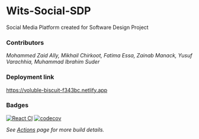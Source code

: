 # Wits-Social-SDP
Social Media Platform created for Software Design Project 

### Contributors
<em>Mohammed Zaid Ally, Mikhail Chirkoot, Fatima Essa, Zainab Manack, Yusuf Varachhia, Muhammad Ibrahim Suder</em>

### Deployment link
https://voluble-biscuit-f343bc.netlify.app

### Badges
[![React CI](https://github.com/Fatima-Essa/Wits-Social-SDP/actions/workflows/production.yml/badge.svg)](https://github.com/Fatima-Essa/Wits-Social-SDP/actions/workflows/production.yml/badge.svg)     [![codecov](https://codecov.io/gh/Fatima-Essa/WitsSocial/branch/main/graph/badge.svg?token=HKLXVV0YIF)](https://codecov.io/gh/Fatima-Essa/WitsSocial)

<em> See [Actions](https://github.com/Fatima-Essa/Wits-Social-SDP/actions) page for more build details. </em>
